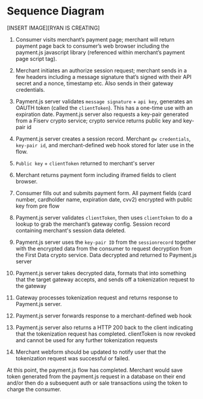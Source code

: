 # Sequence Diagram

[INSERT IMAGE][RYAN IS CREATING]

1. Consumer visits merchant’s payment page; merchant will return payment page back to consumer’s web browser including the payment.js javascript library (referenced within merchant’s payment page script tag).

2. Merchant initiates an authorize session request; merchant sends in a few headers including a message signature that’s signed with their API secret and a nonce, timestamp etc. Also sends in their gateway credentials.

3. Payment.js server validates `message signature` + `api key`, generates an OAUTH token (called the `clientToken`). This has a one-time use with an expiration date. Payment.js server also requests a key-pair generated from a Fiserv crypto service; crypto service returns public key and key-pair id

4. Payment.js server creates a session record. Merchant `gw credentials`, `key-pair id`, and merchant-defined web hook stored for later use in the flow.

5. `Public key` + `clientToken` returned to merchant's server

6. Merchant returns payment form including iframed fields to client browser.

7. Consumer fills out and submits payment form. All payment fields (card number, cardholder name, expiration date, cvv2) encrypted with public key from pre flow

8. Payment.js server validates `clientToken`, then uses `clientToken` to do a lookup to grab the merchant’s gateway config. Session record containing merchant's session data deleted.

9. Payment.js server uses the `key-pair ID` from the `sessionrecord` together with the encrypted data from the consumer to request decryption from the First Data crypto service. Data decrypted and returned to Payment.js server

10. Payment.js server takes decrypted data, formats that into something that the target gateway accepts, and sends off a tokenization request to the gateway

11. Gateway processes tokenization request and returns response to Payment.js server.

12. Payment.js server forwards response to a merchant-defined web hook

13. Payment.js server also returns a HTTP 200 back to the client indicating that the tokenization request has completed. clientToken is now revoked and cannot be used for any further tokenization requests

14. Merchant webform should be updated to notify user that the tokenization request was successful or failed.

At this point, the payment.js flow has completed. Merchant would save token generated from the payment.js request in a database on their end and/or then do a subsequent auth or sale transactions using the token to charge the consumer.

